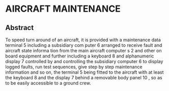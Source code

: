 # AIRCRAFT MAINTENANCE

## Abstract
To speed turn around of an aircraft, it is provided with a maintenance data terminal 5 including a subsidiary com puter 6 arranged to receive fault and aircraft state informa tion from the main aircraft computer s 2 and other on board equipment and further including a keyboard 8 and alphanumeric display 7 controlled by and controlling the subsidiary computer 6 to display logged faults, run test sequences, give step by step maintenance information and so on, the terminal 5 being fitted to the aircraft with at least the keyboard 8 and the display 7 behind a removable body panel 10 , so as to be easily accessible to a ground crew.